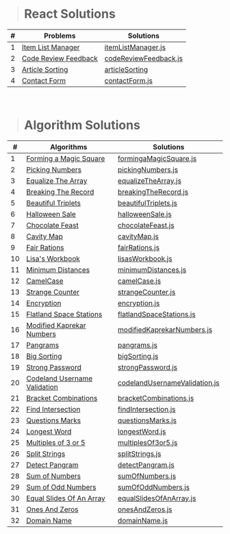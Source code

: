 > # React Solutions

| #   | Problems                                                                                                     | Solutions                                                                                                             |
| --- | ------------------------------------------------------------------------------------------------------------ | --------------------------------------------------------------------------------------------------------------------- |
| 1   | [Item List Manager](https://www.hackerrank.com/challenges/item-list-manager/problem?isFullScreen=true)       | [itemListManager.js](https://github.com/isinnur/problems-solutions/blob/main/reactSolutions/itemListManager.js)       |
| 2   | [Code Review Feedback](https://www.hackerrank.com/challenges/code-review-feedback/problem?isFullScreen=true) | [codeReviewFeedback.js](https://github.com/isinnur/problems-solutions/blob/main/reactSolutions/codeReviewFeedback.js) |
| 3   | [Article Sorting](https://www.hackerrank.com/challenges/react-article-sorting/problem)                       | [articleSorting](https://github.com/isinnur/problems-solutions/tree/main/reactSolutions/articleSorting)               |
| 4   | [Contact Form](https://www.hackerrank.com/challenges/react-contact-form/problem)                             | [contactForm.js](https://github.com/isinnur/problems-solutions/blob/main/reactSolutions/contactForm.js)               |

<br/>

> # Algorithm Solutions

| #   | Algorithms                                                                                                     | Solutions                                                                                                                                 |
| --- | -------------------------------------------------------------------------------------------------------------- | ----------------------------------------------------------------------------------------------------------------------------------------- |
| 1   | [Forming a Magic Square](https://www.hackerrank.com/challenges/magic-square-forming/problem?isFullScreen=true) | [formingaMagicSquare.js](https://github.com/isinnur/problems-solutions/blob/main/algorithmSolutions/forming-a-magic-square.js)            |
| 2   | [Picking Numbers](https://www.hackerrank.com/challenges/picking-numbers/problem?isFullScreen=true)             | [pickingNumbers.js](https://github.com/isinnur/problems-solutions/blob/main/algorithmSolutions/picking-numbers.js)                        |
| 3   | [Equalize The Array](https://www.hackerrank.com/challenges/equality-in-a-array/problem)                        | [equalizeTheArray.js](https://github.com/isinnur/problems-solutions/blob/main/algorithmSolutions/equalizeTheArray.js)                     |
| 4   | [Breaking The Record](https://www.hackerrank.com/challenges/breaking-best-and-worst-records/problem)           | [breakingTheRecord.js](https://github.com/isinnur/problems-solutions/blob/main/algorithmSolutions/breakingTheRecords.js)                  |
| 5   | [Beautiful Triplets](https://www.hackerrank.com/challenges/beautiful-triplets/problem)                         | [beautifulTriplets.js](https://github.com/isinnur/problems-solutions/blob/main/algorithmSolutions/beautifulTriplets.js)                   |
| 6   | [Halloween Sale](https://www.hackerrank.com/challenges/halloween-sale/problem)                                 | [halloweenSale.js](https://github.com/isinnur/problems-solutions/blob/main/algorithmSolutions/halloweenSale.js)                           |
| 7   | [Chocolate Feast](https://www.hackerrank.com/challenges/chocolate-feast/problem)                               | [chocolateFeast.js](https://github.com/isinnur/problems-solutions/blob/main/algorithmSolutions/chocolateFeast.js)                         |
| 8   | [Cavity Map](https://www.hackerrank.com/challenges/cavity-map/problem)                                         | [cavityMap.js](https://github.com/isinnur/problems-solutions/blob/main/algorithmSolutions/cavityMap.js)                                   |
| 9   | [Fair Rations](https://www.hackerrank.com/challenges/fair-rations/problem)                                     | [fairRations.js](https://github.com/isinnur/problems-solutions/blob/main/algorithmSolutions/fairRations.js)                               |
| 10  | [Lisa's Workbook](https://www.hackerrank.com/challenges/lisa-workbook/problem)                                 | [lisasWorkbook.js](https://github.com/isinnur/problems-solutions/blob/main/algorithmSolutions/lisasWorkbook.js)                           |
| 11  | [Minimum Distances](https://www.hackerrank.com/challenges/minimum-distances/problem)                           | [minimumDistances.js](https://github.com/isinnur/problems-solutions/blob/main/algorithmSolutions/minimumDistances.js)                     |
| 12  | [CamelCase](https://www.hackerrank.com/challenges/camelcase/problem)                                           | [camelCase.js](https://github.com/isinnur/problems-solutions/blob/main/algorithmSolutions/camelCase.js)                                   |
| 13  | [Strange Counter](https://www.hackerrank.com/challenges/strange-code/problem)                                  | [strangeCounter.js](https://github.com/isinnur/problems-solutions/blob/main/algorithmSolutions/strangeCounter.js)                         |
| 14  | [Encryption](https://www.hackerrank.com/challenges/encryption/problem)                                         | [encryption.js](https://github.com/isinnur/problems-solutions/blob/main/algorithmSolutions/encryption.js)                                 |
| 15  | [Flatland Space Stations](https://www.hackerrank.com/challenges/flatland-space-stations/problem)               | [flatlandSpaceStations.js](https://github.com/isinnur/problems-solutions/blob/main/algorithmSolutions/flatlandSpaceStations.js)           |
| 16  | [Modified Kaprekar Numbers](https://www.hackerrank.com/challenges/kaprekar-numbers/problem)                    | [modifiedKaprekarNumbers.js](https://github.com/isinnur/problems-solutions/blob/main/algorithmSolutions/modifiedKaprekarNumbers.js)       |
| 17  | [Pangrams](https://www.hackerrank.com/challenges/pangrams/problem)                                             | [pangrams.js](https://github.com/isinnur/problems-solutions/blob/main/algorithmSolutions/pangrams.js)                                     |
| 18  | [Big Sorting](https://www.hackerrank.com/challenges/big-sorting/problem)                                       | [bigSorting.js](https://github.com/isinnur/problems-solutions/blob/main/algorithmSolutions/bigSorting.js)                                 |
| 19  | [Strong Password](https://www.hackerrank.com/challenges/strong-password/problem)                               | [strongPassword.js](https://github.com/isinnur/problems-solutions/blob/main/algorithmSolutions/strongPassword.js)                         |
| 20  | [Codeland Username Validation](https://coderbyte.com/editor/Codeland%20Username%20Validation:JavaScript)       | [codelandUsernameValidation.js](https://github.com/isinnur/problems-solutions/blob/main/algorithmSolutions/codelandUsernameValidation.js) |
| 21  | [Bracket Combinations](https://www.coderbyte.com/results/isinnur:Bracket%20Combinations:JavaScript)            | [bracketCombinations.js](https://github.com/isinnur/problems-solutions/blob/main/algorithmSolutions/bracketCombinations.js)               |
| 22  | [Find Intersection](https://www.coderbyte.com/results/isinnur:Find%20Intersection:JavaScript)                  | [findIntersection.js](https://github.com/isinnur/problems-solutions/blob/main/algorithmSolutions/findIntersection.js)                     |
| 23  | [Questions Marks](https://www.coderbyte.com/results/isinnur:Questions%20Marks:JavaScript)                      | [questionsMarks.js](https://github.com/isinnur/problems-solutions/blob/main/algorithmSolutions/questionsMarks.js)                         |
| 24  | [Longest Word](https://www.coderbyte.com/editor/Longest%20Word:JavaScript)                                     | [longestWord.js](https://github.com/isinnur/problems-solutions/blob/main/algorithmSolutions/longestWord.js)                               |
| 25  | [Multiples of 3 or 5](https://www.codewars.com/kata/514b92a657cdc65150000006/javascript)                       | [multiplesOf3or5.js](https://github.com/isinnur/problems-solutions/blob/main/algorithmSolutions/multiplesOf3or5.js)                       |
| 26  | [Split Strings](https://www.codewars.com/kata/515de9ae9dcfc28eb6000001/train/javascript)                       | [splitStrings.js](https://github.com/isinnur/problems-solutions/blob/main/algorithmSolutions/splitStrings.js)                             |
| 27  | [Detect Pangram](https://www.codewars.com/kata/545cedaa9943f7fe7b000048/train/javascript)                      | [detectPangram.js](https://github.com/isinnur/problems-solutions/blob/main/algorithmSolutions/detectPangram.js)                           |
| 28  | [Sum of Numbers](https://www.codewars.com/kata/55f2b110f61eb01779000053/train/javascript)                      | [sumOfNumbers.js](https://github.com/isinnur/problems-solutions/blob/main/algorithmSolutions/sumOfNumbers.js)                             |
| 29  | [Sum of Odd Numbers](https://www.codewars.com/kata/55fd2d567d94ac3bc9000064/train/javascript)                  | [sumOfOddNumbers.js](https://github.com/isinnur/problems-solutions/blob/main/algorithmSolutions/sumOfOddNumbers.js)                       |
| 30  | [Equal Slides Of An Array](https://www.codewars.com/kata/5679aa472b8f57fb8c000047/train/javascript)            | [equalSlidesOfAnArray.js](https://github.com/isinnur/problems-solutions/blob/main/algorithmSolutions/equalSlidesOfAnArray.js)             |
| 31  | [Ones And Zeros](https://www.codewars.com/kata/578553c3a1b8d5c40300037c/train/javascript)                      | [onesAndZeros.js](https://github.com/isinnur/problems-solutions/blob/main/algorithmSolutions/onesAndZeros.js)                             |
| 32  | [Domain Name](https://www.codewars.com/kata/514a024011ea4fb54200004b/train/javascriptt)                        | [domainName.js](https://github.com/isinnur/problems-solutions/blob/main/algorithmSolutions/domainName.js)                                 |
